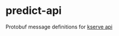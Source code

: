 # predict-api

Protobuf message definitions for [kserve api](https://github.com/kserve/kserve/blob/master/docs/predict-api/v2/grpc_predict_v2.proto)
